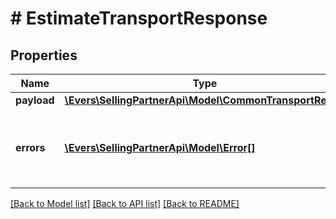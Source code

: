 # # EstimateTransportResponse

## Properties

Name | Type | Description | Notes
------------ | ------------- | ------------- | -------------
**payload** | [**\Evers\SellingPartnerApi\Model\CommonTransportResult**](CommonTransportResult.md) |  | [optional]
**errors** | [**\Evers\SellingPartnerApi\Model\Error[]**](Error.md) | A list of error responses returned when a request is unsuccessful. | [optional]

[[Back to Model list]](../../README.md#models) [[Back to API list]](../../README.md#endpoints) [[Back to README]](../../README.md)
